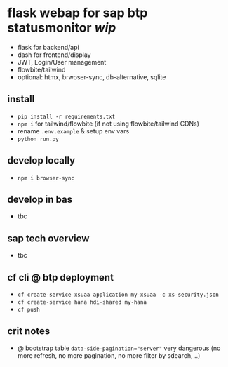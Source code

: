 # flask webap for sap btp statusmonitor *wip*
- flask for backend/api
- dash for frontend/display
- JWT, Login/User management
- flowbite/tailwind 
- optional: htmx, brwoser-sync, db-alternative, sqlite


## install
- `pip install -r requirements.txt`
- `npm i` for tailwind/flowbite (if not using flowbite/tailwind CDNs)
- rename `.env.example` & setup env vars
- `python run.py`

## develop locally
- `npm i browser-sync`

## develop in bas
- tbc


## sap tech overview
- tbc

## cf cli @ btp deployment
- `cf create-service xsuaa application my-xsuaa -c xs-security.json`
- `cf create-service hana hdi-shared my-hana`
- `cf push` 

## crit notes
- @ bootstrap table `data-side-pagination="server"` very dangerous (no more refresh, no more pagination, no more filter by sdearch, ..)